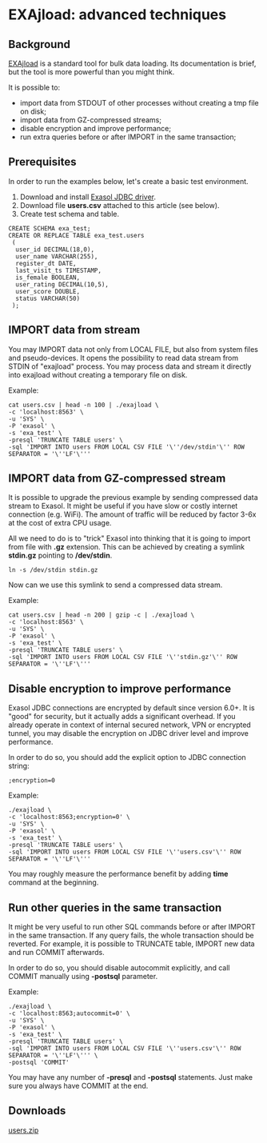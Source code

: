 # EXAjload: advanced techniques 
## Background

[EXAjload](https://docs.exasol.com/loading_data/file_formats.htm?Highlight=exajload) is a standard tool for bulk data loading. Its documentation is brief, but the tool is more powerful than you might think.

It is possible to:

* import data from STDOUT of other processes without creating a tmp file on disk;
* import data from GZ-compressed streams;
* disable encryption and improve performance;
* run extra queries before or after IMPORT in the same transaction;

## Prerequisites

In order to run the examples below, let's create a basic test environment.

1. Download and install [Exasol JDBC driver](https://docs.exasol.com/connect_exasol/drivers/jdbc.htm).  
2. Download file **users.csv** attached to this article (see below).  
3. Create test schema and table.


```markup
CREATE SCHEMA exa_test;  
CREATE OR REPLACE TABLE exa_test.users 
 (     
  user_id DECIMAL(18,0),     
  user_name VARCHAR(255),     
  register_dt DATE,     
  last_visit_ts TIMESTAMP,     
  is_female BOOLEAN,     
  user_rating DECIMAL(10,5),     
  user_score DOUBLE,     
  status VARCHAR(50) 
 );
```
## IMPORT data from stream

You may IMPORT data not only from LOCAL FILE, but also from system files and pseudo-devices. It opens the possibility to read data stream from STDIN of "exajload" process. You may process data and stream it directly into exajload without creating a temporary file on disk.

Example:


```markup
cat users.csv | head -n 100 | ./exajload \
-c 'localhost:8563' \
-u 'SYS' \
-P 'exasol' \
-s 'exa_test' \
-presql 'TRUNCATE TABLE users' \
-sql 'IMPORT INTO users FROM LOCAL CSV FILE '\''/dev/stdin'\'' ROW SEPARATOR = '\''LF'\'''
```
## IMPORT data from GZ-compressed stream

It is possible to upgrade the previous example by sending compressed data stream to Exasol. It might be useful if you have slow or costly internet connection (e.g. WiFi). The amount of traffic will be reduced by factor 3-6x at the cost of extra CPU usage.

All we need to do is to "trick" Exasol into thinking that it is going to import from file with **.gz** extension. This can be achieved by creating a symlink **stdin.gz** pointing to **/dev/stdin**.


```markup
ln -s /dev/stdin stdin.gz
```
Now can we use this symlink to send a compressed data stream.

Example:


```markup
cat users.csv | head -n 200 | gzip -c | ./exajload \
-c 'localhost:8563' \
-u 'SYS' \
-P 'exasol' \
-s 'exa_test' \
-presql 'TRUNCATE TABLE users' \
-sql 'IMPORT INTO users FROM LOCAL CSV FILE '\''stdin.gz'\'' ROW SEPARATOR = '\''LF'\'''
```
## Disable encryption to improve performance

Exasol JDBC connections are encrypted by default since version 6.0+. It is "good" for security, but it actually adds a significant overhead. If you already operate in context of internal secured network, VPN or encrypted tunnel, you may disable the encryption on JDBC driver level and improve performance.

In order to do so, you should add the explicit option to JDBC connection string:


```markup
;encryption=0
```
Example:


```markup
./exajload \
-c 'localhost:8563;encryption=0' \
-u 'SYS' \
-P 'exasol' \
-s 'exa_test' \
-presql 'TRUNCATE TABLE users' \
-sql 'IMPORT INTO users FROM LOCAL CSV FILE '\''users.csv'\'' ROW SEPARATOR = '\''LF'\'''
```
You may roughly measure the performance benefit by adding **time** command at the beginning.

## Run other queries in the same transaction

It might be very useful to run other SQL commands before or after IMPORT in the same transaction. If any query fails, the whole transaction should be reverted. For example, it is possible to TRUNCATE table, IMPORT new data and run COMMIT afterwards.

In order to do so, you should disable autocommit explicitly, and call COMMIT manually using **-postsql** parameter.

Example:


```markup
./exajload \
-c 'localhost:8563;autocommit=0' \
-u 'SYS' \
-P 'exasol' \
-s 'exa_test' \
-presql 'TRUNCATE TABLE users' \
-sql 'IMPORT INTO users FROM LOCAL CSV FILE '\''users.csv'\'' ROW SEPARATOR = '\''LF'\''' \
-postsql 'COMMIT'
```
You may have any number of **-presql** and **-postsql** statements. Just make sure you always have COMMIT at the end.

## Downloads
[users.zip](https://github.com/exasol/Public-Knowledgebase/files/9935962/users.zip)

